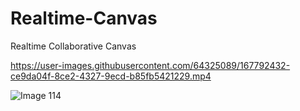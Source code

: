 # Realtime-Canvas
Realtime Collaborative Canvas


https://user-images.githubusercontent.com/64325089/167792432-ce9da04f-8ce2-4327-9ecd-b85fb5421229.mp4

![Image 114](https://user-images.githubusercontent.com/64325089/167792583-68c5bc49-3c48-460d-80ca-22ffd22907f5.png)
